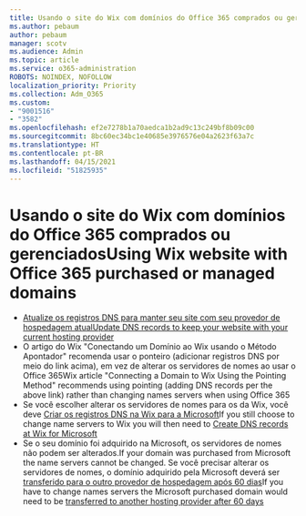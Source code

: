 ```yaml
---
title: Usando o site do Wix com domínios do Office 365 comprados ou gerenciados
ms.author: pebaum
author: pebaum
manager: scotv
ms.audience: Admin
ms.topic: article
ms.service: o365-administration
ROBOTS: NOINDEX, NOFOLLOW
localization_priority: Priority
ms.collection: Adm_O365
ms.custom:
- "9001516"
- "3582"
ms.openlocfilehash: ef2e7278b1a70aedca1b2ad9c13c249bf8b09c00
ms.sourcegitcommit: 8bc60ec34bc1e40685e3976576e04a2623f63a7c
ms.translationtype: HT
ms.contentlocale: pt-BR
ms.lasthandoff: 04/15/2021
ms.locfileid: "51825935"
---
```

# <a name="using-wix-website-with-office-365-purchased-or-managed-domains"></a><span data-ttu-id="a9501-102">Usando o site do Wix com domínios do Office 365 comprados ou gerenciados</span><span class="sxs-lookup"><span data-stu-id="a9501-102">Using Wix website with Office 365 purchased or managed domains</span></span>

- [<span data-ttu-id="a9501-103">Atualize os registros DNS para manter seu site com seu provedor de hospedagem atual</span><span class="sxs-lookup"><span data-stu-id="a9501-103">Update DNS records to keep your website with your current hosting provider</span></span>](https://docs.microsoft.com/microsoft-365/admin/dns/update-dns-records-to-retain-current-hosting-provider)
- <span data-ttu-id="a9501-104">O artigo do Wix "Conectando um Domínio ao Wix usando o Método Apontador" recomenda usar o ponteiro (adicionar registros DNS por meio do link acima), em vez de alterar os servidores de nomes ao usar o Office 365</span><span class="sxs-lookup"><span data-stu-id="a9501-104">Wix article "Connecting a Domain to Wix Using the Pointing Method" recommends using pointing (adding DNS records per the above link) rather than changing names servers when using Office 365</span></span>
- <span data-ttu-id="a9501-105">Se você escolher alterar os servidores de nomes para os da Wix, você deve  [Criar os registros DNS na Wix para a Microsoft](https://docs.microsoft.com/microsoft-365/admin/dns/create-dns-records-at-wix?view=o365-worldwide)</span><span class="sxs-lookup"><span data-stu-id="a9501-105">If you still choose to change name servers to Wix you will then need to  [Create DNS records at Wix for Microsoft](https://docs.microsoft.com/microsoft-365/admin/dns/create-dns-records-at-wix?view=o365-worldwide)</span></span>
- <span data-ttu-id="a9501-106">Se o seu domínio foi adquirido na Microsoft, os servidores de nomes não podem ser alterados.</span><span class="sxs-lookup"><span data-stu-id="a9501-106">If your domain was purchased from Microsoft the name servers cannot be changed.</span></span> <span data-ttu-id="a9501-107">Se você precisar alterar os servidores de nomes, o domínio adquirido pela Microsoft deverá ser  [transferido para o outro provedor de hospedagem após 60 dias](https://docs.microsoft.com/microsoft-365/admin/get-help-with-domains/transfer-a-domain-from-microsoft-to-another-host)</span><span class="sxs-lookup"><span data-stu-id="a9501-107">If you have to change names servers the Microsoft purchased domain would need to be  [transferred to another hosting provider after 60 days](https://docs.microsoft.com/microsoft-365/admin/get-help-with-domains/transfer-a-domain-from-microsoft-to-another-host)</span></span>